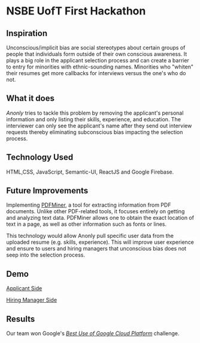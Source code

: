 # NSBE UofT First Hackathon

## Inspiration

Unconscious/implicit bias are social stereotypes about certain groups of people that individuals form outside of their own conscious awareness. It plays a big role in the applicant selection process and can create a barrier to entry for minorities with ethnic-sounding names. Minorities who "whiten" their resumes get more callbacks for interviews versus the one's who do not.

## What it does

_Anonly_ tries to tackle this problem by removing the applicant's personal information and only listing their skills, experience, and education. The interviewer can only see the applicant's name after they send out interview requests thereby eliminating subconscious bias impacting the selection process.

## Technology Used

HTML,CSS, JavaScript, Semantic-UI, ReactJS and Google Firebase.

## Future Improvements

Implementing [PDFMiner](https://github.com/pdfminer/pdfminer.six), a tool for extracting information from PDF documents. Unlike other PDF-related tools, it focuses entirely on getting and analyzing text data. PDFMiner allows one to obtain the exact location of text in a page, as well as other information such as fonts or lines.

This technology would allow Anonly pull specific user data from the uploaded resume (e.g. skills, experience). This will improve user experience and ensure to users and hiring managers that unconscious bias does not seep into the selection process.

## Demo

[Applicant Side](https://anomly-f6630.firebaseapp.com/)

[Hiring Manager Side](https://anomly-f6630.firebaseapp.com/hiring)

## Results

Our team won Google's _[Best Use of Google Cloud Platform](https://devpost.com/software/anonly)_ challenge.
